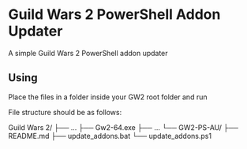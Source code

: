 # Guild Wars 2 PowerShell Addon Updater

A simple Guild Wars 2 PowerShell addon updater

## Using

Place the files in a folder inside your GW2 root folder and run

File structure should be as follows:

Guild Wars 2/
├── ...
├── Gw2-64.exe
├── ...
└── GW2-PS-AU/
    ├── README.md
    ├── update_addons.bat
    └── update_addons.ps1
